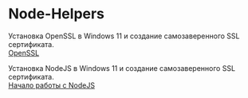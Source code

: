 # Node-Helpers  

Установка OpenSSL в Windows 11 и создание самозаверенного SSL сертификата.  
[OpenSSL](https://github.com/ABWEBIT/Node-Helpers/blob/main/OpenSSL/OpenSSL.md)  

Установка NodeJS в Windows 11 и создание самозаверенного SSL сертификата.  
[Начало работы с NodeJS](https://github.com/ABWEBIT/node-helpers/blob/main/node-project/start.md)
